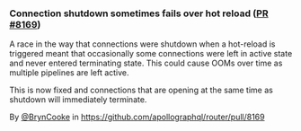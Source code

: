 ### Connection shutdown sometimes fails over hot reload ([PR #8169](https://github.com/apollographql/router/pull/8169))

A race in the way that connections were shutdown when a hot-reload is triggered meant that occasionally some connections 
were left in active state and never entered terminating state. This could cause OOMs over time as multiple pipelines are 
left active.

This is now fixed and connections that are opening at the same time as shutdown will immediately terminate.

By [@BrynCooke](https://github.com/BrynCooke) in https://github.com/apollographql/router/pull/8169
